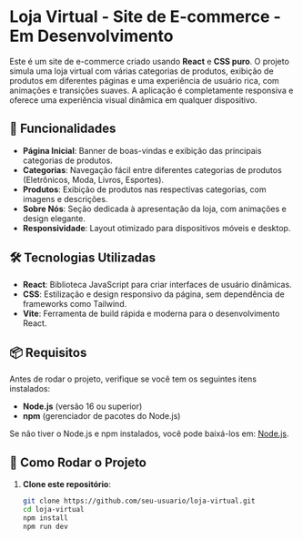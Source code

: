 # Loja Virtual - Site de E-commerce - Em Desenvolvimento

Este é um site de e-commerce criado usando **React** e **CSS puro**. O projeto simula uma loja virtual com várias categorias de produtos, exibição de produtos em diferentes páginas e uma experiência de usuário rica, com animações e transições suaves. A aplicação é completamente responsiva e oferece uma experiência visual dinâmica em qualquer dispositivo.

## 🚀 Funcionalidades

- **Página Inicial**: Banner de boas-vindas e exibição das principais categorias de produtos.
- **Categorias**: Navegação fácil entre diferentes categorias de produtos (Eletrônicos, Moda, Livros, Esportes).
- **Produtos**: Exibição de produtos nas respectivas categorias, com imagens e descrições.
- **Sobre Nós**: Seção dedicada à apresentação da loja, com animações e design elegante.
- **Responsividade**: Layout otimizado para dispositivos móveis e desktop.

## 🛠 Tecnologias Utilizadas

- **React**: Biblioteca JavaScript para criar interfaces de usuário dinâmicas.
- **CSS**: Estilização e design responsivo da página, sem dependência de frameworks como Tailwind.
- **Vite**: Ferramenta de build rápida e moderna para o desenvolvimento React.

## 📦 Requisitos

Antes de rodar o projeto, verifique se você tem os seguintes itens instalados:

- **Node.js** (versão 16 ou superior)
- **npm** (gerenciador de pacotes do Node.js)
  
Se não tiver o Node.js e npm instalados, você pode baixá-los em: [Node.js](https://nodejs.org/).

## 🚀 Como Rodar o Projeto

1. **Clone este repositório**:

   ```bash
   git clone https://github.com/seu-usuario/loja-virtual.git
   cd loja-virtual
   npm install
   npm run dev


